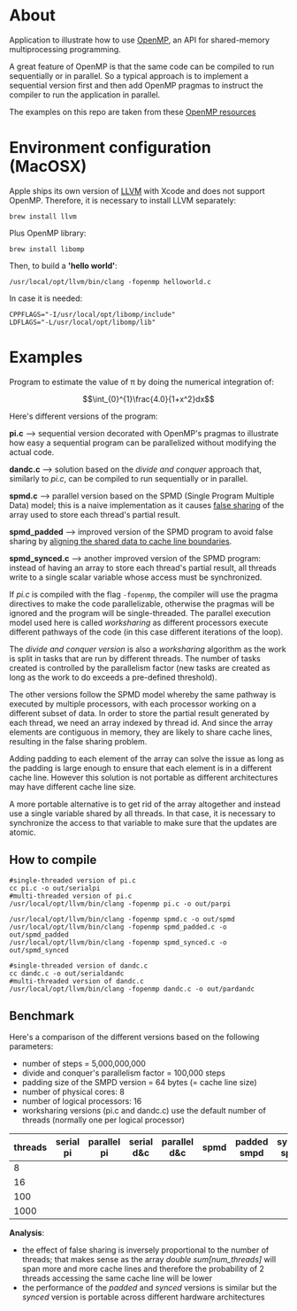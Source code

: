 # About

Application to illustrate how to use [OpenMP](https://en.wikipedia.org/wiki/OpenMP), an API for shared-memory multiprocessing programming.

A great feature of OpenMP is that the same code can be compiled to run sequentially or in parallel. So a typical approach is to implement a sequential version first and then add OpenMP pragmas to instruct the compiler to run the application in parallel.

The examples on this repo are taken from these [OpenMP resources](https://www.openmp.org/resources/tutorials-articles/)


# Environment configuration (MacOSX)

Apple ships its own version of [LLVM](https://llvm.org/) with Xcode and does not support OpenMP. Therefore, it is necessary to install LLVM separately:

```
brew install llvm
```

Plus OpenMP library:

```
brew install libomp
```

Then, to build a __'hello world'__:

```
/usr/local/opt/llvm/bin/clang -fopenmp helloworld.c
```

In case it is needed:

```
CPPFLAGS="-I/usr/local/opt/libomp/include"
LDFLAGS="-L/usr/local/opt/libomp/lib"
```

# Examples

Program to estimate the value of π by doing the numerical integration of:

$$\int_{0}^{1}\frac{4.0}{1+x^2}dx$$

 
Here's different versions of the program:

__pi.c__ --> sequential version decorated with OpenMP's pragmas to illustrate how easy a sequential program can be parallelized without modifying the actual code.

__dandc.c__ --> solution based on the _divide and conquer_ approach that, similarly to _pi.c_, can be compiled to run sequentially or in parallel.

__spmd.c__ --> parallel version based on the SPMD (Single Program Multiple Data) model; this is a naive implementation as it causes [false sharing](https://en.wikipedia.org/wiki/False_sharing) of the array used to store each thread's partial result.

__spmd_padded__ --> improved version of the SPMD program to avoid false sharing by [aligning the shared data to cache line boundaries](http://www.catb.org/esr/structure-packing/).

__spmd_synced.c__ --> another improved version of the SPMD program: instead of having an array to store each thread's partial result, all threads write to a single scalar variable whose access must be synchronized. 


If _pi.c_ is compiled with the flag `-fopenmp`, the compiler will use the pragma directives to make the code parallelizable, otherwise the pragmas will be ignored and the program will be single-threaded. The parallel execution model used here is called _worksharing_ as different processors execute different pathways of the code (in this case different iterations of the loop).

The _divide and conquer version_ is also a _worksharing_ algorithm as the work is split in tasks that are run by different threads. The number of tasks created is controlled by the parallelism factor (new tasks are created as long as the work to do exceeds a pre-defined threshold).

The other versions follow the SPMD model whereby the same pathway is executed by multiple processors, with each processor working on a different subset of data. In order to store the partial result generated by each thread, we need an array indexed by thread id. And since the array elements are contiguous in memory, they are likely to share cache lines, resulting in the false sharing problem.

Adding padding to each element of the array can solve the issue as long as the padding is large enough to ensure that each element is in a different cache line. However this solution is not portable as different architectures may have different cache line size.

A more portable alternative is to get rid of the array altogether and instead use a single variable shared by all threads. In that case, it is necessary to synchronize the access to that variable to make sure that the updates are atomic.


## How to compile

```
#single-threaded version of pi.c
cc pi.c -o out/serialpi
#multi-threaded version of pi.c
/usr/local/opt/llvm/bin/clang -fopenmp pi.c -o out/parpi

/usr/local/opt/llvm/bin/clang -fopenmp spmd.c -o out/spmd
/usr/local/opt/llvm/bin/clang -fopenmp spmd_padded.c -o out/spmd_padded       
/usr/local/opt/llvm/bin/clang -fopenmp spmd_synced.c -o out/spmd_synced

#single-threaded version of dandc.c
cc dandc.c -o out/serialdandc
#multi-threaded version of dandc.c
/usr/local/opt/llvm/bin/clang -fopenmp dandc.c -o out/pardandc
```

## Benchmark

Here's a comparison of the different versions based on the following parameters:

- number of steps = 5,000,000,000
- divide and conquer's parallelism factor = 100,000 steps
- padding size of the SMPD version = 64 bytes (= cache line size)
- number of physical cores: 8
- number of logical processors: 16
- worksharing versions (pi.c and dandc.c) use the default number of threads (normally one per logical processor)

<table>
    <thead>
        <tr>
            <th>threads</th>            
            <th>serial pi</th>
            <th>parallel pi</th>
            <th>serial d&c</th>
            <th>parallel d&c</th>
            <th>spmd</th>
            <th>padded smpd</th>
            <th>synced spmd</th>                                    
        </tr>
    </thead>
    <tbody>
        <tr>
            <td>8</td>
            <td rowspan=4></td>
            <td rowspan=4></td>
            <td rowspan=4></td>
            <td rowspan=4></td>
            <td></td>
            <td></td>
            <td></td>            
        </tr>
        <tr>
            <td>16</td>
            <td></td>
            <td></td>
            <td></td>
        </tr>
        <tr>
            <td>100</td>
            <td></td>
            <td></td>
            <td></td>
        </tr>
        <tr>
            <td>1000</td>
            <td></td>
            <td></td>
            <td></td>
        </tr>
    </tbody>
</table>


__Analysis__:

- the effect of false sharing is inversely proportional to the number of threads; that makes sense as the array _double sum[num_threads]_ will span more and more cache lines and therefore the probability of 2 threads accessing the same cache line will be lower
- the performance of the _padded_ and _synced_ versions is similar but the _synced_ version is portable across different hardware architectures

